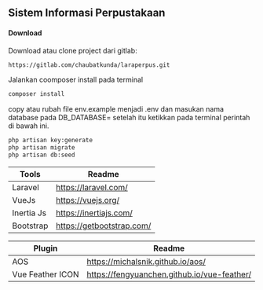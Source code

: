 ## Sistem Informasi Perpustakaan

#### Download

Download atau clone project dari gitlab:

```sh
https://gitlab.com/chaubatkunda/laraperpus.git
```

Jalankan coomposer install pada terminal

```sh
composer install
```

copy atau rubah file env.example menjadi .env dan masukan nama database pada DB_DATABASE= setelah itu ketikkan pada terminal perintah di bawah ini.

```sh
php artisan key:generate
php artisan migrate
php artisan db:seed
```

| Tools      | Readme                    |
| ---------- | ------------------------- |
| Laravel    | https://laravel.com/      |
| VueJs      | https://vuejs.org/        |
| Inertia Js | https://inertiajs.com/    |
| Bootstrap  | https://getbootstrap.com/ |

| Plugin           | Readme                                      |
| ---------------- | ------------------------------------------- |
| AOS              | https://michalsnik.github.io/aos/           |
| Vue Feather ICON | https://fengyuanchen.github.io/vue-feather/ |

